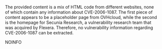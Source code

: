 The provided content is a mix of HTML code from different websites, none of which contain any information about CVE-2006-1087. The first piece of content appears to be a placeholder page from OVHcloud, while the second is the homepage for Secunia Research, a vulnerability research team that was acquired by Flexera. Therefore, no vulnerability information regarding CVE-2006-1087 can be extracted.

NOINFO